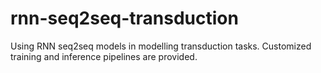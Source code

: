 # rnn-seq2seq-transduction
Using RNN seq2seq models in modelling transduction tasks. Customized training and inference pipelines are provided.
